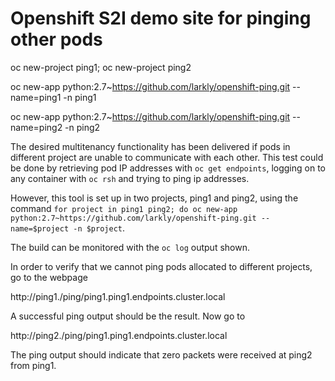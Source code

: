 # Openshift S2I demo site for pinging other pods

oc new-project ping1; oc new-project ping2

oc new-app python:2.7~https://github.com/larkly/openshift-ping.git --name=ping1 -n ping1

oc new-app python:2.7~https://github.com/larkly/openshift-ping.git --name=ping2 -n ping2

The desired multitenancy functionality has been delivered if pods in different project are unable to communicate with each other. This test could be done by retrieving pod IP addresses with `oc get endpoints`, logging on to any container with `oc rsh` and trying to ping ip addresses.

However, this tool is set up in two projects, ping1 and ping2, using the command `for project in ping1 ping2; do oc new-app python:2.7~https://github.com/larkly/openshift-ping.git --name=$project -n $project`.

The build can be monitored with the `oc log` output shown.

In order to verify that we cannot ping pods allocated to different projects, go to the webpage

 http://ping1.<routename>/ping/ping1.ping1.endpoints.cluster.local

A successful ping output should be the result. Now go to

 http://ping2.<routename>/ping/ping1.ping1.endpoints.cluster.local

The ping output should indicate that zero packets were received at ping2 from ping1.
